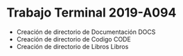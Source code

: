 # Trabajo Terminal 2019-A094
* Creación de directorio de Documentación DOCS
* Creación de directorio de Codigo CODE
* Creación de directorio de Libros Libros
